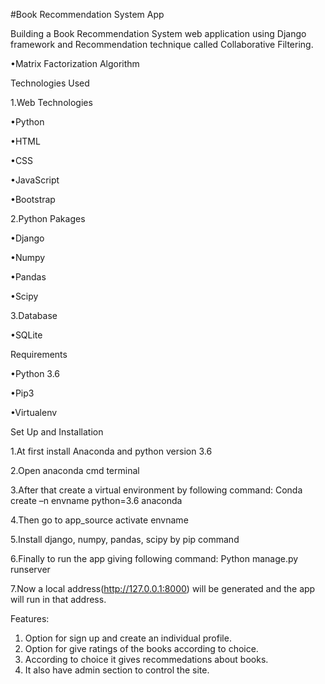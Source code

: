 
#Book Recommendation System App	

Building a Book Recommendation System web application using Django framework and Recommendation technique called Collaborative Filtering.

  •Matrix Factorization Algorithm



Technologies Used

 1.Web Technologies

  •Python

  •HTML

  •CSS

  •JavaScript

  •Bootstrap

 2.Python Pakages

  •Django

  •Numpy

  •Pandas

  •Scipy

 3.Database

  •SQLite

 Requirements

  •Python 3.6

  •Pip3

  •Virtualenv
  
 Set Up and Installation

  1.At first install Anaconda and python version 3.6

  2.Open anaconda cmd terminal


  3.After that create a virtual environment by following command:
    Conda create –n envname python=3.6 anaconda

  4.Then go to
    app_source activate envname

  5.Install django, numpy, pandas, scipy by pip command

  6.Finally to run the app giving following command:
    Python manage.py runserver

  7.Now a local address(http://127.0.0.1:8000) will be generated and the app will run in that address.


Features:
1. Option for sign up and create an individual profile.
2. Option for give ratings of the books according to choice.
3. According to choice it gives recommedations about books.
4. It also have admin section to control the site.








